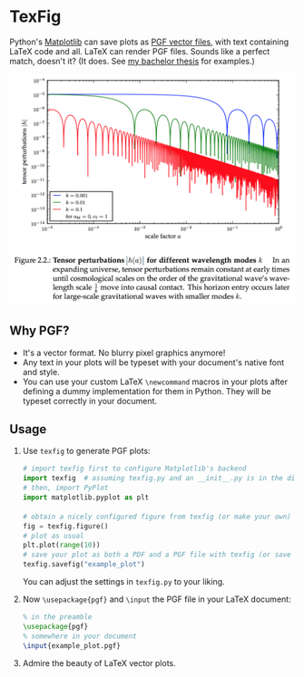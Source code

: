 # TexFig

Python's [Matplotlib](http://matplotlib.org) can save plots as [PGF vector files](https://en.wikipedia.org/wiki/PGF/TikZ), with text containing LaTeX code and all. LaTeX can render PGF files. Sounds like a perfect match, doesn't it? (It does. See [my bachelor thesis](https://github.com/knly/bsc-thesis/blob/master/dist/bsc_digital.pdf) for examples.)

![Example for a PGF plot in LaTeX](example.png)


## Why PGF?

- It's a vector format. No blurry pixel graphics anymore!
- Any text in your plots will be typeset with your document's native font and style.
- You can use your custom LaTeX `\newcommand` macros in your plots after defining a dummy implementation for them in Python. They will be typeset correctly in your document.


## Usage

1. Use `texfig` to generate PGF plots:

	```python
	# import texfig first to configure Matplotlib's backend
	import texfig  # assuming texfig.py and an __init__.py is in the directory
	# then, import PyPlot
	import matplotlib.pyplot as plt

	# obtain a nicely configured figure from texfig (or make your own)
	fig = texfig.figure()
	# plot as usual
	plt.plot(range(10))
	# save your plot as both a PDF and a PGF file with texfig (or save a '.pfg' file on your own)
	texfig.savefig("example_plot")
	```
	
	You can adjust the settings in `texfig.py` to your liking.

2. Now `\usepackage{pgf}` and `\input` the PGF file in your LaTeX document:

	```tex
	% in the preamble
	\usepackage{pgf}
	% somewhere in your document
	\input{example_plot.pgf}
	```

3. Admire the beauty of LaTeX vector plots.
